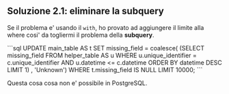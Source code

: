 
## Soluzione 2.1: eliminare la subquery

Se il problema e' usando il `with`, ho provato ad aggiungere il limite alla where cosi' da togliermi il problema della __subquery__. 

<v-click>
```sql
UPDATE main_table AS t
SET missing_field = coalesce(
                           (SELECT missing_field
                            FROM helper_table AS u
                            WHERE u.unique_identifier = c.unique_identifier
                              AND u.datetime <= c.datetime
                            ORDER BY datetime DESC
                            LIMIT 1) , 'Unknown')
WHERE t.missing_field IS NULL
LIMIT 10000;
```
</v-click>

<v-click>

Questa cosa cosa non e' possibile in PostgreSQL.
</v-click>